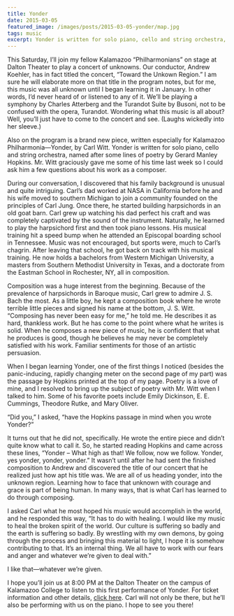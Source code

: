 ```yaml
---
title: Yonder
date: 2015-03-05
featured_image: /images/posts/2015-03-05-yonder/map.jpg
tags: music
excerpt: Yonder is written for solo piano, cello and string orchestra, named after some lines of poetry by Gerard Manley Hopkins. Mr. Witt graciously gave me some of his time last week so I could ask him a few questions about his work as a composer.
---
```


This Saturday, I’ll join my fellow Kalamazoo “Philharmonians” on stage at Dalton Theater to play a concert of unknowns. Our conductor, Andrew Koehler, has in fact titled the concert, “Toward the Unkown Region.” I am sure he will elaborate more on that title in the program notes, but for me, this music was all unknown until I began learning it in January. In other words, I’d never heard of or listened to any of it. We’ll be playing a symphony by Charles Atterberg and the Turandot Suite by Busoni, not to be confused with the opera, Turandot. Wondering what this music is all about? Well, you’ll just have to come to the concert and see. (Laughs wickedly into her sleeve.)

Also on the program is a brand new piece, written especially for Kalamazoo Philharmonia—Yonder, by Carl Witt. Yonder is written for solo piano, cello and string orchestra, named after some lines of poetry by Gerard Manley Hopkins. Mr. Witt graciously gave me some of his time last week so I could ask him a few questions about his work as a composer.

During our conversation, I discovered that his family background is unusual and quite intriguing. Carl’s dad worked at NASA in California before he and his wife moved to southern Michigan to join a community founded on the principles of Carl Jung. Once there, he started building harpsichords in an old goat barn. Carl grew up watching his dad perfect his craft and was completely captivated by the sound of the instrument. Naturally, he learned to play the harpsichord first and then took piano lessons. His musical training hit a speed bump when he attended an Episcopal boarding school in Tennessee. Music was not encouraged, but sports were, much to Carl’s chagrin. After leaving that school, he got back on track with his musical training. He now holds a bachelors from Western Michigan University, a masters from Southern Methodist University in Texas, and a doctorate from the Eastman School in Rochester, NY, all in composition.

Composition was a huge interest from the beginning. Because of the prevalence of harpsichords in Baroque music, Carl grew to admire J. S. Bach the most. As a little boy, he kept a composition book where he wrote terrible little pieces and signed his name at the bottom, J. S. Witt. “Composing has never been easy for me,” he told me. He describes it as hard, thankless work. But he has come to the point where what he writes is solid. When he composes a new piece of music, he is confident that what he produces is good, though he believes he may never be completely satisfied with his work. Familiar sentiments for those of an artistic persuasion.

When I began learning Yonder, one of the first things I noticed (besides the panic-inducing, rapidly changing meter on the second page of my part) was the passage by Hopkins printed at the top of my page. Poetry is a love of mine, and I resolved to bring up the subject of poetry with Mr. Witt when I talked to him. Some of his favorite poets include Emily Dickinson, E. E. Cummings, Theodore Rutke, and Mary Oliver.

“Did you,” I asked, “have the Hopkins passage in mind when you wrote Yonder?”

It turns out that he did not, specifically. He wrote the entire piece and didn’t quite know what to call it. So, he started reading Hopkins and came across these lines, “Yonder – What high as that! We follow, now we follow. Yonder, yes yonder, yonder, yonder.” It wasn’t until after he had sent the finished composition to Andrew and discovered the title of our concert that he realized just how apt his title was. We are all of us heading yonder, into the unknown region. Learning how to face that unknown with courage and grace is part of being human. In many ways, that is what Carl has learned to do through composing.

I asked Carl what he most hoped his music would accomplish in the world, and he responded this way, “It has to do with healing. I would like my music to heal the broken spirit of the world. Our culture is suffering so badly and the earth is suffering so badly. By wrestling with my own demons, by going through the process and bringing this material to light, I hope it is somehow contributing to that. It’s an internal thing. We all have to work with our fears and anger and whatever we’re given to deal with.”

I like that—whatever we’re given.

I hope you’ll join us at 8:00 PM at the Dalton Theater on the campus of Kalamazoo College to listen to this first performance of Yonder. For ticket information and other details, [click here](https://www.facebook.com/events/795703490523842/). Carl will not only be there, but he’ll also be performing with us on the piano. I hope to see you there!